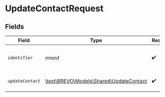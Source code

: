 # UpdateContactRequest


## Fields

| Field                                                                           | Type                                                                            | Required                                                                        | Description                                                                     |
| ------------------------------------------------------------------------------- | ------------------------------------------------------------------------------- | ------------------------------------------------------------------------------- | ------------------------------------------------------------------------------- |
| `identifier`                                                                    | *mixed*                                                                         | :heavy_check_mark:                                                              | Email (urlencoded) OR ID of the contact                                         |
| `updateContact`                                                                 | [\test\BREVO\Models\Shared\UpdateContact](../../models/shared/UpdateContact.md) | :heavy_check_mark:                                                              | Values to update a contact                                                      |